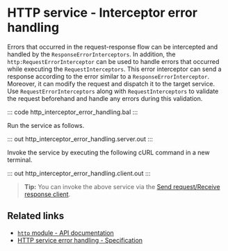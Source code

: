 # HTTP service - Interceptor error handling

Errors that occurred in the request-response flow can be intercepted and handled by the `ResponseErrorInterceptors`. In addition, the `http:RequestErrorInterceptor` can be used to handle errors that occurred while executing the `RequestInterceptors`. This error interceptor can send a response according to the error similar to a `ResponseErrorInterceptor`. Moreover, it can modify the request and dispatch it to the target service. Use `RequestErrorInterceptors` along with `RequestInterceptors` to validate the request beforehand and handle any errors during this validation.

::: code http_interceptor_error_handling.bal :::

Run the service as follows.

::: out http_interceptor_error_handling.server.out :::

Invoke the service by executing the following cURL command in a new terminal.

::: out http_interceptor_error_handling.client.out :::

>**Tip:** You can invoke the above service via the [Send request/Receive response client](/learn/by-example/http-client-send-request-receive-response/).

## Related links
- [`http` module - API documentation](https://lib.ballerina.io/ballerina/http/latest/)
- [HTTP service error handling - Specification](/spec/http/#82-error-handling)
